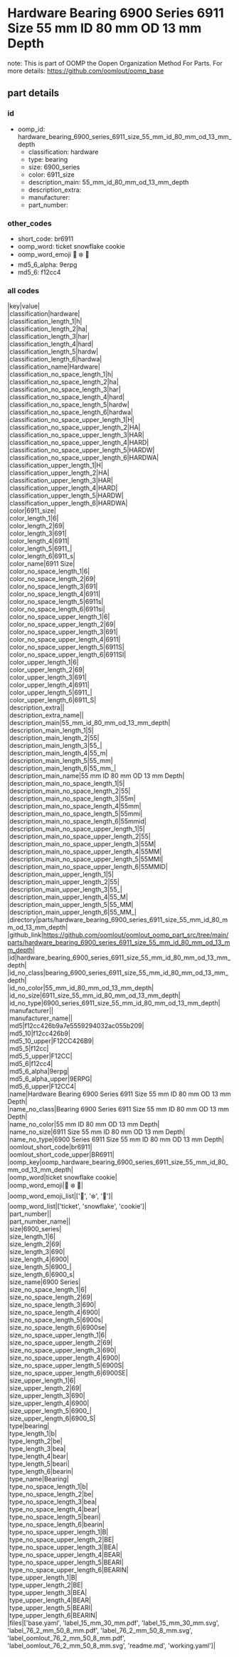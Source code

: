 # Hardware Bearing 6900 Series 6911 Size 55 mm ID 80 mm OD 13 mm Depth  

note: This is part of OOMP the Oopen Organization Method For Parts. For more details: https://github.com/oomlout/oomp_base

##  part details





### id
* oomp_id: hardware_bearing_6900_series_6911_size_55_mm_id_80_mm_od_13_mm_depth
  * classification: hardware
  * type: bearing
  * size: 6900_series
  * color: 6911_size
  * description_main: 55_mm_id_80_mm_od_13_mm_depth
  * description_extra: 
  * manufacturer: 
  * part_number: 

### other_codes
* short_code: br6911
* oomp_word: ticket snowflake cookie
* oomp_word_emoji :ticket: :snowflake: :cookie:
* md5_6_alpha: 9erpg
* md5_6: f12cc4

### all codes 
|key|value|  
|classification|hardware|  
|classification_length_1|h|  
|classification_length_2|ha|  
|classification_length_3|har|  
|classification_length_4|hard|  
|classification_length_5|hardw|  
|classification_length_6|hardwa|  
|classification_name|Hardware|  
|classification_no_space_length_1|h|  
|classification_no_space_length_2|ha|  
|classification_no_space_length_3|har|  
|classification_no_space_length_4|hard|  
|classification_no_space_length_5|hardw|  
|classification_no_space_length_6|hardwa|  
|classification_no_space_upper_length_1|H|  
|classification_no_space_upper_length_2|HA|  
|classification_no_space_upper_length_3|HAR|  
|classification_no_space_upper_length_4|HARD|  
|classification_no_space_upper_length_5|HARDW|  
|classification_no_space_upper_length_6|HARDWA|  
|classification_upper_length_1|H|  
|classification_upper_length_2|HA|  
|classification_upper_length_3|HAR|  
|classification_upper_length_4|HARD|  
|classification_upper_length_5|HARDW|  
|classification_upper_length_6|HARDWA|  
|color|6911_size|  
|color_length_1|6|  
|color_length_2|69|  
|color_length_3|691|  
|color_length_4|6911|  
|color_length_5|6911_|  
|color_length_6|6911_s|  
|color_name|6911 Size|  
|color_no_space_length_1|6|  
|color_no_space_length_2|69|  
|color_no_space_length_3|691|  
|color_no_space_length_4|6911|  
|color_no_space_length_5|6911s|  
|color_no_space_length_6|6911si|  
|color_no_space_upper_length_1|6|  
|color_no_space_upper_length_2|69|  
|color_no_space_upper_length_3|691|  
|color_no_space_upper_length_4|6911|  
|color_no_space_upper_length_5|6911S|  
|color_no_space_upper_length_6|6911SI|  
|color_upper_length_1|6|  
|color_upper_length_2|69|  
|color_upper_length_3|691|  
|color_upper_length_4|6911|  
|color_upper_length_5|6911_|  
|color_upper_length_6|6911_S|  
|description_extra||  
|description_extra_name||  
|description_main|55_mm_id_80_mm_od_13_mm_depth|  
|description_main_length_1|5|  
|description_main_length_2|55|  
|description_main_length_3|55_|  
|description_main_length_4|55_m|  
|description_main_length_5|55_mm|  
|description_main_length_6|55_mm_|  
|description_main_name|55 mm ID 80 mm OD 13 mm Depth|  
|description_main_no_space_length_1|5|  
|description_main_no_space_length_2|55|  
|description_main_no_space_length_3|55m|  
|description_main_no_space_length_4|55mm|  
|description_main_no_space_length_5|55mmi|  
|description_main_no_space_length_6|55mmid|  
|description_main_no_space_upper_length_1|5|  
|description_main_no_space_upper_length_2|55|  
|description_main_no_space_upper_length_3|55M|  
|description_main_no_space_upper_length_4|55MM|  
|description_main_no_space_upper_length_5|55MMI|  
|description_main_no_space_upper_length_6|55MMID|  
|description_main_upper_length_1|5|  
|description_main_upper_length_2|55|  
|description_main_upper_length_3|55_|  
|description_main_upper_length_4|55_M|  
|description_main_upper_length_5|55_MM|  
|description_main_upper_length_6|55_MM_|  
|directory|parts/hardware_bearing_6900_series_6911_size_55_mm_id_80_mm_od_13_mm_depth|  
|github_link|https://github.com/oomlout/oomlout_oomp_part_src/tree/main/parts/hardware_bearing_6900_series_6911_size_55_mm_id_80_mm_od_13_mm_depth|  
|id|hardware_bearing_6900_series_6911_size_55_mm_id_80_mm_od_13_mm_depth|  
|id_no_class|bearing_6900_series_6911_size_55_mm_id_80_mm_od_13_mm_depth|  
|id_no_color|55_mm_id_80_mm_od_13_mm_depth|  
|id_no_size|6911_size_55_mm_id_80_mm_od_13_mm_depth|  
|id_no_type|6900_series_6911_size_55_mm_id_80_mm_od_13_mm_depth|  
|manufacturer||  
|manufacturer_name||  
|md5|f12cc426b9a7e5559294032ac055b209|  
|md5_10|f12cc426b9|  
|md5_10_upper|F12CC426B9|  
|md5_5|f12cc|  
|md5_5_upper|F12CC|  
|md5_6|f12cc4|  
|md5_6_alpha|9erpg|  
|md5_6_alpha_upper|9ERPG|  
|md5_6_upper|F12CC4|  
|name|Hardware Bearing 6900 Series 6911 Size 55 mm ID 80 mm OD 13 mm Depth|  
|name_no_class|Bearing 6900 Series 6911 Size 55 mm ID 80 mm OD 13 mm Depth|  
|name_no_color|55 mm ID 80 mm OD 13 mm Depth|  
|name_no_size|6911 Size 55 mm ID 80 mm OD 13 mm Depth|  
|name_no_type|6900 Series 6911 Size 55 mm ID 80 mm OD 13 mm Depth|  
|oomlout_short_code|br6911|  
|oomlout_short_code_upper|BR6911|  
|oomp_key|oomp_hardware_bearing_6900_series_6911_size_55_mm_id_80_mm_od_13_mm_depth|  
|oomp_word|ticket snowflake cookie|  
|oomp_word_emoji|:ticket: :snowflake: :cookie:|  
|oomp_word_emoji_list|[':ticket:', ':snowflake:', ':cookie:']|  
|oomp_word_list|['ticket', 'snowflake', 'cookie']|  
|part_number||  
|part_number_name||  
|size|6900_series|  
|size_length_1|6|  
|size_length_2|69|  
|size_length_3|690|  
|size_length_4|6900|  
|size_length_5|6900_|  
|size_length_6|6900_s|  
|size_name|6900 Series|  
|size_no_space_length_1|6|  
|size_no_space_length_2|69|  
|size_no_space_length_3|690|  
|size_no_space_length_4|6900|  
|size_no_space_length_5|6900s|  
|size_no_space_length_6|6900se|  
|size_no_space_upper_length_1|6|  
|size_no_space_upper_length_2|69|  
|size_no_space_upper_length_3|690|  
|size_no_space_upper_length_4|6900|  
|size_no_space_upper_length_5|6900S|  
|size_no_space_upper_length_6|6900SE|  
|size_upper_length_1|6|  
|size_upper_length_2|69|  
|size_upper_length_3|690|  
|size_upper_length_4|6900|  
|size_upper_length_5|6900_|  
|size_upper_length_6|6900_S|  
|type|bearing|  
|type_length_1|b|  
|type_length_2|be|  
|type_length_3|bea|  
|type_length_4|bear|  
|type_length_5|beari|  
|type_length_6|bearin|  
|type_name|Bearing|  
|type_no_space_length_1|b|  
|type_no_space_length_2|be|  
|type_no_space_length_3|bea|  
|type_no_space_length_4|bear|  
|type_no_space_length_5|beari|  
|type_no_space_length_6|bearin|  
|type_no_space_upper_length_1|B|  
|type_no_space_upper_length_2|BE|  
|type_no_space_upper_length_3|BEA|  
|type_no_space_upper_length_4|BEAR|  
|type_no_space_upper_length_5|BEARI|  
|type_no_space_upper_length_6|BEARIN|  
|type_upper_length_1|B|  
|type_upper_length_2|BE|  
|type_upper_length_3|BEA|  
|type_upper_length_4|BEAR|  
|type_upper_length_5|BEARI|  
|type_upper_length_6|BEARIN|  
|files|['base.yaml', 'label_15_mm_30_mm.pdf', 'label_15_mm_30_mm.svg', 'label_76_2_mm_50_8_mm.pdf', 'label_76_2_mm_50_8_mm.svg', 'label_oomlout_76_2_mm_50_8_mm.pdf', 'label_oomlout_76_2_mm_50_8_mm.svg', 'readme.md', 'working.yaml']|  
